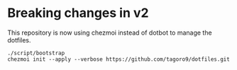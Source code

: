# Breaking changes in v2

This repository is now using chezmoi instead of dotbot to manage the dotfiles.

```shell
./script/bootstrap
chezmoi init --apply --verbose https://github.com/tagoro9/dotfiles.git
```
